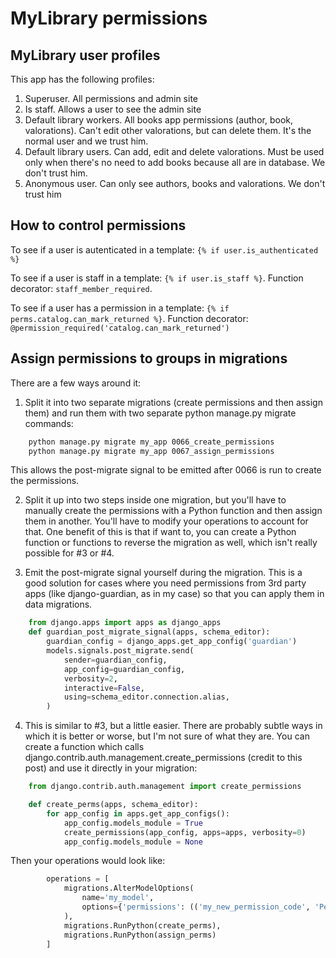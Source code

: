 # MyLibrary permissions

## MyLibrary user profiles

This app has the following profiles:

1. Superuser. All permissions and admin site
2. Is staff. Allows a user to see the admin site
3. Default library workers. All books app permissions (author, book, valorations). Can't edit other valorations, but can delete them. It's the normal user and we trust him.
4. Default library users. Can add, edit and delete valorations. Must be used only when there's no need to add books because all are in database. We don't trust him.
5. Anonymous user. Can only see authors, books and valorations. We don't trust him

## How to control permissions

To see if a user is autenticated in a template: `{% if user.is_authenticated %}`

To see if a user is staff in a template: `{% if user.is_staff %}`. Function decorator: `staff_member_required`.

To see if a user has a permission in a template: `{% if perms.catalog.can_mark_returned %}`. Function decorator: `@permission_required('catalog.can_mark_returned')`

## Assign permissions to groups in migrations

There are a few ways around it:

1. Split it into two separate migrations (create permissions and then assign them) and run them with two separate python manage.py migrate commands:

```bash
    python manage.py migrate my_app 0066_create_permissions
    python manage.py migrate my_app 0067_assign_permissions
```

   This allows the post-migrate signal to be emitted after 0066 is run to create the permissions.

2. Split it up into two steps inside one migration, but you'll have to manually create the permissions with a Python function and then assign them in another. You'll have to modify your operations to account for that. One benefit of this is that if want to, you can create a Python function or functions to reverse the migration as well, which isn't really possible for #3 or #4.

3. Emit the post-migrate signal yourself during the migration. This is a good solution for cases where you need permissions from 3rd party apps (like django-guardian, as in my case) so that you can apply them in data migrations.

```python
    from django.apps import apps as django_apps
    def guardian_post_migrate_signal(apps, schema_editor):
        guardian_config = django_apps.get_app_config('guardian')
        models.signals.post_migrate.send(
            sender=guardian_config,
            app_config=guardian_config,
            verbosity=2,
            interactive=False,
            using=schema_editor.connection.alias,
        )
```

4. This is similar to #3, but a little easier. There are probably subtle ways in which it is better or worse, but I'm not sure of what they are. You can create a function which calls django.contrib.auth.management.create_permissions (credit to this post) and use it directly in your migration:

```python
    from django.contrib.auth.management import create_permissions

    def create_perms(apps, schema_editor):
        for app_config in apps.get_app_configs():
            app_config.models_module = True
            create_permissions(app_config, apps=apps, verbosity=0)
            app_config.models_module = None
```

   Then your operations would look like:

```python
        operations = [
            migrations.AlterModelOptions(
                name='my_model',
                options={'permissions': (('my_new_permission_code', 'Permission name'),)},
            ),
            migrations.RunPython(create_perms),
            migrations.RunPython(assign_perms)
        ]
```


